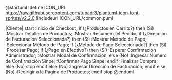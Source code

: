 @startuml
!define ICON_URL https://raw.githubusercontent.com/tupadr3/plantuml-icon-font-sprites/v2.2.0
!includeurl ICON_URL/common.puml

|Cliente|
start
:Inicio de Checkout;
if (¿Productos en Carrito?) then (Sí)
  :Mostrar Detalles de Productos;
  :Mostrar Resumen del Pedido;
  if (¿Dirección de Facturación Seleccionada?) then (Sí)
    :Mostrar Método de Pago;
    :Seleccionar Método de Pago;
    if (¿Método de Pago Seleccionado?) then (Sí)
      :Procesar Pago;
      if (¿Pago en Efectivo?) then (Sí)
        :Esperar Confirmación Administrador;
        :Mostrar Modal de Confirmación;
      else (No)
        :Ingresar Número de Confirmación Sinpe;
        :Confirmar Pago Sinpe;
      endif
      :Finalizar Compra;
    else (No)
      stop
    endif
  else (No)
    :Ingresar Dirección de Facturación;
  endif
else (No)
  :Redirigir a la Página de Productos;
endif
stop
@enduml

